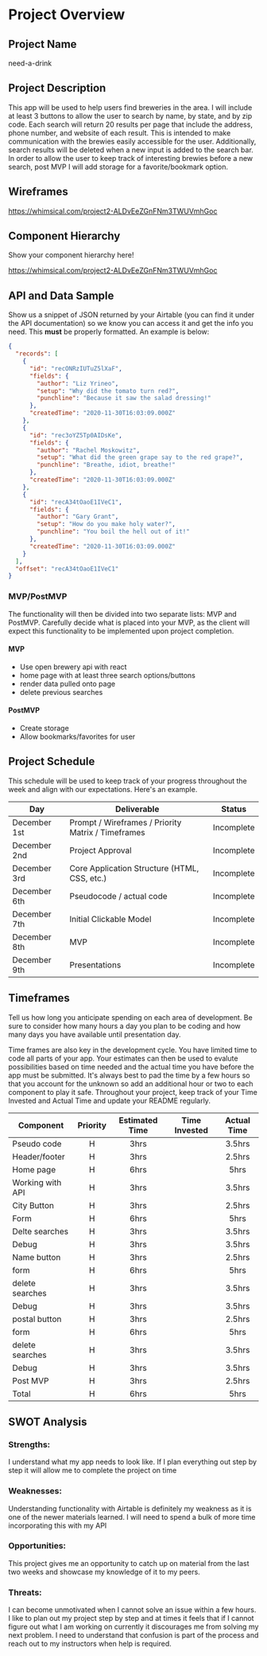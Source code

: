 # Project Overview

## Project Name

need-a-drink

## Project Description

This app will be used to help users find breweries in the area. I will include at least 3 buttons to allow the user to search by name, by state, and by zip code. Each search will return 20 results per page that include the address, phone number, and website of each result. This is intended to make communication with the brewies easily accessible for the user. Additionally, search results will be deleted when a new input is added to the search bar. In order to allow the user to keep track of interesting brewies before a new search, post MVP I will add storage for a favorite/bookmark option.

## Wireframes

https://whimsical.com/project2-ALDvEeZGnFNm3TWUVmhGoc

## Component Hierarchy

Show your component hierarchy here!

https://whimsical.com/project2-ALDvEeZGnFNm3TWUVmhGoc

## API and Data Sample

Show us a snippet of JSON returned by your Airtable (you can find it under the API documentation) so we know you can access it and get the info you need. This **must** be properly formatted. An example is below:

```json
{
  "records": [
    {
      "id": "recONRzIUTuZ5lXaF",
      "fields": {
        "author": "Liz Yrineo",
        "setup": "Why did the tomato turn red?",
        "punchline": "Because it saw the salad dressing!"
      },
      "createdTime": "2020-11-30T16:03:09.000Z"
    },
    {
      "id": "rec3oYZ5Tp0AIDsKe",
      "fields": {
        "author": "Rachel Moskowitz",
        "setup": "What did the green grape say to the red grape?",
        "punchline": "Breathe, idiot, breathe!"
      },
      "createdTime": "2020-11-30T16:03:09.000Z"
    },
    {
      "id": "recA34tOaoE1IVeC1",
      "fields": {
        "author": "Gary Grant",
        "setup": "How do you make holy water?",
        "punchline": "You boil the hell out of it!"
      },
      "createdTime": "2020-11-30T16:03:09.000Z"
    }
  ],
  "offset": "recA34tOaoE1IVeC1"
}
```

### MVP/PostMVP

The functionality will then be divided into two separate lists: MVP and PostMVP. Carefully decide what is placed into your MVP, as the client will expect this functionality to be implemented upon project completion.

#### MVP

- Use open brewery api with react
- home page with at least three search options/buttons
- render data pulled onto page
- delete previous searches

#### PostMVP

- Create storage
- Allow bookmarks/favorites for user

## Project Schedule

This schedule will be used to keep track of your progress throughout the week and align with our expectations. Here's an example.

| Day          | Deliverable                                        | Status     |
| ------------ | -------------------------------------------------- | ---------- |
| December 1st | Prompt / Wireframes / Priority Matrix / Timeframes | Incomplete |
| December 2nd | Project Approval                                   | Incomplete |
| December 3rd | Core Application Structure (HTML, CSS, etc.)       | Incomplete |
| December 6th | Pseudocode / actual code                           | Incomplete |
| December 7th | Initial Clickable Model                            | Incomplete |
| December 8th | MVP                                                | Incomplete |
| December 9th | Presentations                                      | Incomplete |

## Timeframes

Tell us how long you anticipate spending on each area of development. Be sure to consider how many hours a day you plan to be coding and how many days you have available until presentation day.

Time frames are also key in the development cycle. You have limited time to code all parts of your app. Your estimates can then be used to evalute possibilities based on time needed and the actual time you have before the app must be submitted. It's always best to pad the time by a few hours so that you account for the unknown so add an additional hour or two to each component to play it safe. Throughout your project, keep track of your Time Invested and Actual Time and update your README regularly.

| Component        | Priority | Estimated Time | Time Invested | Actual Time |
| ---------------- | :------: | :------------: | :-----------: | :---------: |
| Pseudo code      |    H     |      3hrs      |               |   3.5hrs    |
| Header/footer    |    H     |      3hrs      |               |   2.5hrs    |
| Home page        |    H     |      6hrs      |               |    5hrs     |
| Working with API |    H     |      3hrs      |               |   3.5hrs    |
| City Button      |    H     |      3hrs      |               |   2.5hrs    |
| Form             |    H     |      6hrs      |               |    5hrs     |
| Delte searches   |    H     |      3hrs      |               |   3.5hrs    |
| Debug            |    H     |      3hrs      |               |   3.5hrs    |
| Name button      |    H     |      3hrs      |               |   2.5hrs    |
| form             |    H     |      6hrs      |               |    5hrs     |
| delete searches  |    H     |      3hrs      |               |   3.5hrs    |
| Debug            |    H     |      3hrs      |               |   3.5hrs    |
| postal button    |    H     |      3hrs      |               |   2.5hrs    |
| form             |    H     |      6hrs      |               |    5hrs     |
| delete searches  |    H     |      3hrs      |               |   3.5hrs    |
| Debug            |    H     |      3hrs      |               |   3.5hrs    |
| Post MVP         |    H     |      3hrs      |               |   2.5hrs    |
| Total            |    H     |      6hrs      |               |    5hrs     |

## SWOT Analysis

### Strengths:

I understand what my app needs to look like. If I plan everything out step by step it will allow me to complete the project on time

### Weaknesses:

Understanding functionality with Airtable is definitely my weakness as it is one of the newer materials learned. I will need to spend a bulk of more time incorporating this with my API

### Opportunities:

This project gives me an opportunity to catch up on material from the last two weeks and showcase my knowledge of it to my peers.

### Threats:

I can become unmotivated when I cannot solve an issue within a few hours. I like to plan out my project step by step and at times it feels that if I cannot figure out what I am working on currently it discourages me from solving my next problem. I need to understand that confusion is part of the process and reach out to my instructors when help is required.
